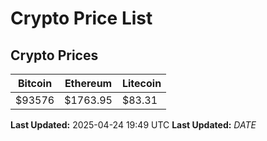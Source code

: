 # Crypto Price List

## Crypto Prices
| Bitcoin | Ethereum | Litecoin |
| ------- | -------- | -------- |
| $93576 | $1763.95 | $83.31 |
**Last Updated:** 2025-04-24 19:49 UTC
**Last Updated:** $DATE$

